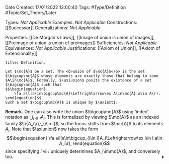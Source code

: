 <div class="topSpace"></div>

Date Created: 17/01/2022 13:00:40
Tags: #Type/Definition #Topic/Set_Theory/Later

Types: <i>Not Applicable</i>
Examples: <i>Not Applicable</i>
Constructions: [[Successor]]
Generalizations: <i>Not Applicable</i>

Properties: [[De Morgan's Laws]], [[Image of union is union of images]], [[Preimage of union is union of preimages]]
Sufficiencies: <i>Not Applicable</i>
Equivalences: <i>Not Applicable</i>
Justifications: [[Axiom of Union]], [[Axiom of Extensionality]]

``` ad-Definition
title: Definition.

Let $\mc{A}$ be a set. The <b>union of $\mc{A}$</b> is the set $\bigcup\mc{A}$ whose elements are exactly those that belong to some $A\in\mc{A}$. Formally, $\axiunion$ posits the existence of a set $\bigcup\mc{A}$ such that
$$\begin{equation}
    \fa a\l(a\in\bigcup\mc{A}\Leftrightarrow\ex A\in\mc{A}:a\in A\r).
\end{equation}$$
Such a set $\bigcup\mc{A}$ is unique by $\axiext$.

```

<b>Remark.</b> One can also write the union $\bigcup\mc{A}$ using ‘index’ notation as $\bigcup_{i\in I}A_i$. This is formalized by viewing $\mc{A}$ as an indexed family $\l\{A_i\r\}_{i\in I}$, so the focus shifts from $\mc{A}$ to its elements $A_i$. Note that $\axiunion$ now takes the form
$$\begin{equation}
    \fa a\l(a\in\bigcup_{i\in I}A_i\Leftrightarrow\ex i\in I:a\in A_i\r),
\end{equation}$$
since specifying $i\in I$ uniquely determines $A_i\in\mc{A}$, and conversely too.<span style="float:right;">$\blacklozenge$</span>
